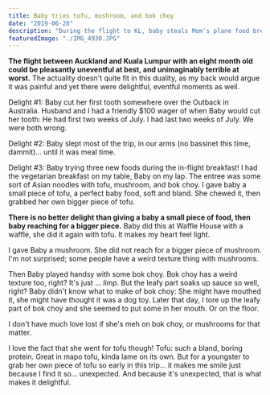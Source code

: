 ```yaml
---
title: Baby tries tofu, mushroom, and bok choy
date: "2019-06-28"
description: "During the flight to KL, baby steals Mom's plane food breakfast and experiences some firsts. "
featuredImage: "./IMG_4930.JPG"
---
```


**The flight between Auckland and Kuala Lumpur with an eight month old could be pleasantly uneventful at best, and unimaginably terrible at worst.** The actuality doesn't quite fit in this duality, as my back would argue it was painful and yet there were delightful, eventful moments as well.  

Delight #1: Baby cut her first tooth somewhere over the Outback in Australia. Husband and I had a friendly $100 wager of when Baby would cut her tooth: He had first two weeks of July. I had last two weeks of July. We were both wrong.

Delight #2: Baby slept most of the trip, in our arms (no bassinet this time, dammit)... until it was meal time.

Delight #3: Baby trying three new foods during the in-flight breakfast! I had the vegetarian breakfast on my table, Baby on my lap. The entree was some sort of Asian noodles with tofu, mushroom, and bok choy. I gave baby a small piece of tofu, a perfect baby food, soft and bland. She chewed it, then grabbed her own bigger piece of tofu.

**There is no better delight than giving a baby a small piece of food, then baby reaching for a bigger piece.** Baby did this at Waffle House with a waffle, she did it again with tofu. It makes my heart feel light.

I gave Baby a mushroom. She did not reach for a bigger piece of mushroom. I'm not surprised; some people have a weird texture thing with mushrooms.

Then Baby played handsy with some bok choy. Bok choy has a weird texture too, right? It's just ... *limp*. But the leafy part soaks up sauce so well, right? Baby didn't know what to make of bok choy: She might have mouthed it, she might have thought it was a dog toy. Later that day, I tore up the leafy part of bok choy and she seemed to put some in her mouth. Or on the floor.

I don't have much love lost if she's meh on bok choy, or mushrooms for that matter.

I love the fact that she went for tofu though! Tofu: such a bland, boring protein. Great in mapo tofu, kinda lame on its own. But for a youngster to grab her own piece of tofu so early in this trip... it makes me smile just because I find it so... unexpected. And because it's unexpected, that is what makes it delightful.
